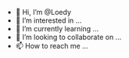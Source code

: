 - 👋 Hi, I’m @Loedy
- 👀 I’m interested in ...
- 🌱 I’m currently learning ...
- 💞️ I’m looking to collaborate on ...
- 📫 How to reach me ...

<!---
Loedy/Loedy is a ✨ special ✨ repository because its `README.md` (this file) appears on your GitHub profile.
You can click the Preview link to take a look at your changes.
--->
